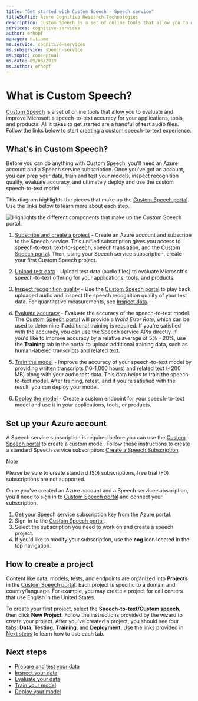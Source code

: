 ```yaml
---
title: "Get started with Custom Speech - Speech service"
titleSuffix: Azure Cognitive Research Technologies
description: Custom Speech is a set of online tools that allow you to evaluate and improve our speech-to-text accuracy for your applications, tools, and products. All it takes to get started are a handful of test audio files. Follow the links below to start creating a custom speech-to-text experience.
services: cognitive-services
author: erhopf
manager: nitinme
ms.service: cognitive-services
ms.subservice: speech-service
ms.topic: conceptual
ms.date: 09/06/2019
ms.author: erhopf
---
```


# What is Custom Speech?

[Custom Speech](https://aka.ms/customspeech) is a set of online tools that allow you to evaluate and improve Microsoft's speech-to-text accuracy for your applications, tools, and products. All it takes to get started are a handful of test audio files. Follow the links below to start creating a custom speech-to-text experience.

## What's in Custom Speech?

Before you can do anything with Custom Speech, you'll need an Azure account and a Speech service subscription. Once you've got an account, you can prep your data, train and test your models, inspect recognition quality, evaluate accuracy, and ultimately deploy and use the custom speech-to-text model.

This diagram highlights the pieces that make up the [Custom Speech portal](https://aka.ms/customspeech). Use the links below to learn more about each step.

![Highlights the different components that make up the Custom Speech portal.](./media/custom-speech/custom-speech-overview.png)

1. [Subscribe and create a project](#set-up-your-azure-account) - Create an Azure account and subscribe to the Speech service. This unified subscription gives you access to speech-to-text, text-to-speech, speech translation, and the [Custom Speech portal](https://speech.microsoft.com/customspeech). Then, using your Speech service subscription, create your first Custom Speech project.

2. [Upload test data](how-to-custom-speech-test-data.md) - Upload test data (audio files) to evaluate Microsoft's speech-to-text offering for your applications, tools, and products.

3. [Inspect recognition quality](how-to-custom-speech-inspect-data.md) - Use the [Custom Speech portal](https://speech.microsoft.com/customspeech) to play back uploaded audio and inspect the speech recognition quality of your test data. For quantitative measurements, see [Inspect data](how-to-custom-speech-inspect-data.md).

4. [Evaluate accuracy](how-to-custom-speech-evaluate-data.md) - Evaluate the accuracy of the speech-to-text model. The [Custom Speech portal](https://speech.microsoft.com/customspeech) will provide a *Word Error Rate*, which can be used to determine if additional training is required. If you're satisfied with the accuracy, you can use the Speech service APIs directly. If you'd like to improve accuracy by a relative average of 5% - 20%, use the **Training** tab in the portal to upload additional training data, such as human-labeled transcripts and related text.

5. [Train the model](how-to-custom-speech-train-model.md) - Improve the accuracy of your speech-to-text model by providing written transcripts (10-1,000 hours) and related text (<200 MB) along with your audio test data. This data helps to train the speech-to-text model. After training, retest, and if you're satisfied with the result, you can deploy your model.

6. [Deploy the model](how-to-custom-speech-deploy-model.md) - Create a custom endpoint for your speech-to-text model and use it in your applications, tools, or products.

## Set up your Azure account

A Speech service subscription is required before you can use the [Custom Speech portal](https://speech.microsoft.com/customspeech) to create a custom model. Follow these instructions to create a standard Speech service subscription: [Create a Speech Subscription](get-started.md#try-the-speech-service-using-a-new-azure-account).

> [!NOTE]
> Please be sure to create standard (S0) subscriptions, free trial (F0) subscriptions are not supported.

Once you've created an Azure account and a Speech service subscription, you'll need to sign in to [Custom Speech portal](https://speech.microsoft.com/customspeech) and connect your subscription.

1. Get your Speech service subscription key from the Azure portal.
2. Sign-in to the [Custom Speech portal](https://aka.ms/custom-speech).
3. Select the subscription you need to work on and create a speech project.
4. If you'd like to modify your subscription, use the **cog** icon located in the top navigation.

## How to create a project

Content like data, models, tests, and endpoints are organized into **Projects** in the [Custom Speech portal](https://speech.microsoft.com/customspeech). Each project is specific to a domain and country/language. For example, you may create a project for call centers that use English in the United States.

To create your first project, select the **Speech-to-text/Custom speech**, then click **New Project**. Follow the instructions provided by the wizard to create your project. After you've created a project, you should see four tabs: **Data**, **Testing**, **Training**, and **Deployment**. Use the links provided in [Next steps](#next-steps) to learn how to use each tab.

## Next steps

* [Prepare and test your data](how-to-custom-speech-test-data.md)
* [Inspect your data](how-to-custom-speech-inspect-data.md)
* [Evaluate your data](how-to-custom-speech-evaluate-data.md)
* [Train your model](how-to-custom-speech-train-model.md)
* [Deploy your model](how-to-custom-speech-deploy-model.md)
